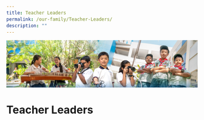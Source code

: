 ```yaml
---
title: Teacher Leaders
permalink: /our-family/Teacher-Leaders/
description: ""
---
```

![](/images/AboutUs.jpg)

Teacher Leaders
===============